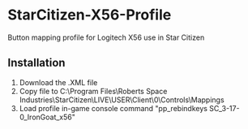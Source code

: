 # StarCitizen-X56-Profile
Button mapping profile for Logitech X56 use in Star Citizen

## Installation
1. Download the .XML file
2. Copy file to C:\Program Files\Roberts Space Industries\StarCitizen\LIVE\USER\Client\0\Controls\Mappings
3. Load profile in-game console command "pp_rebindkeys SC_3-17-0_IronGoat_x56"
